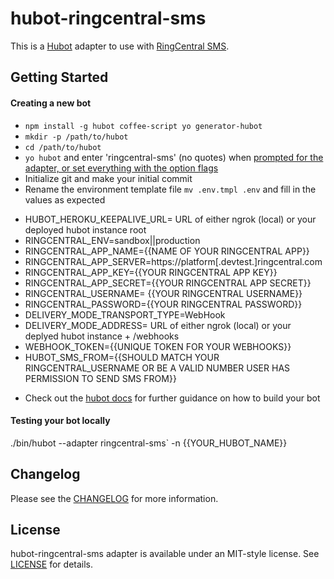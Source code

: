 # hubot-ringcentral-sms

This is a [Hubot](http://hubot.github.com/) adapter to use with [RingCentral SMS](https://www.ringcentral.com).

## Getting Started

#### Creating a new bot

- `npm install -g hubot coffee-script yo generator-hubot`
- `mkdir -p /path/to/hubot`
- `cd /path/to/hubot`
- `yo hubot` and enter 'ringcentral-sms' (no quotes) when [prompted for the adapter, or set everything with the option flags](https://hubot.github.com/docs/)
- Initialize git and make your initial commit
- Rename the environment template file `mv .env.tmpl .env` and fill in the values as expected

* HUBOT_HEROKU_KEEPALIVE_URL= URL of either ngrok (local) or your deployed hubot instance root
* RINGCENTRAL_ENV=sandbox||production
* RINGCENTRAL_APP_NAME={{NAME OF YOUR RINGCENTRAL APP}}
* RINGCENTRAL_APP_SERVER=https://platform[.devtest.]ringcentral.com
* RINGCENTRAL_APP_KEY={{YOUR RINGCENTRAL APP KEY}}
* RINGCENTRAL_APP_SECRET={{YOUR RINGCENTRAL APP SECRET}}
* RINGCENTRAL_USERNAME= {{YOUR RINGCENTRAL USERNAME}}
* RINGCENTRAL_PASSWORD={{YOUR RINGCENTRAL PASSWORD}}
* DELIVERY_MODE_TRANSPORT_TYPE=WebHook
* DELIVERY_MODE_ADDRESS= URL of either ngrok (local) or your deplyed hubot instance + /webhooks
* WEBHOOK_TOKEN={{UNIQUE TOKEN FOR YOUR WEBHOOKS}}
* HUBOT_SMS_FROM={{SHOULD MATCH YOUR RINGCENTRAL_USERNAME OR BE A VALID NUMBER USER HAS PERMISSION TO SEND SMS FROM}}

- Check out the [hubot docs](https://github.com/github/hubot/tree/master/docs) for further guidance on how to build your bot

#### Testing your bot locally

./bin/hubot --adapter ringcentral-sms` -n {{YOUR_HUBOT_NAME}}

## Changelog

Please see the [CHANGELOG](CHANGELOG) for more information.

## License

hubot-ringcentral-sms adapter is available under an MIT-style license. See [LICENSE](LICENSE) for details.
